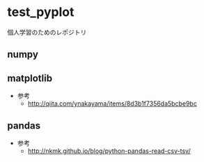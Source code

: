 test_pyplot
====

個人学習のためのレポジトリ

numpy
----

matplotlib
----
* 参考
  * http://qiita.com/ynakayama/items/8d3b1f7356da5bcbe9bc

pandas
----
* 参考
  * http://nkmk.github.io/blog/python-pandas-read-csv-tsv/
